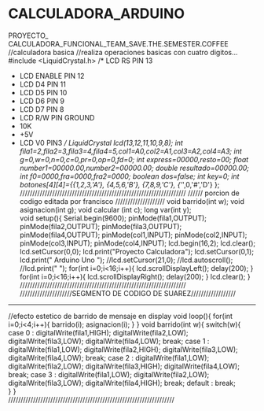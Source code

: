 # CALCULADORA_ARDUINO
PROYECTO_ CALCULADORA_FUNCIONAL_TEAM_SAVE.THE.SEMESTER.COFFEE
//calculadora basica
//realiza operaciones basicas con cuatro digitos...
#include <LiquidCrystal.h>
/* LCD RS     PIN 13
 * LCD ENABLE PIN 12
 * LCD D4     PIN 11
 * LCD D5     PIN 10
 * LCD D6     PIN 9
 * LCD D7     PIN 8
 * LCD R/W    PIN GROUND 
 * 10K 
 * +5V 
 * LCD V0 PIN3
 */
LiquidCrystal lcd(13,12,11,10,9,8);
int fila1=2,fila2=3,fila3=4,fila4=5,col1=A0,col2=A1,col3=A2,col4=A3;
int g=0,w=0,n=0,c=0,pr=0,op=0,fd=0;
int express=00000,resto=00;
float number1=00000.00,number2=00000.00;
double resultado=00000.00;
int f0=0000,fra=0000,fra2=0000;
boolean dos=false;
int key=0;
int botones[4][4]={{1,2,3,'A'},
                   {4,5,6,'B'},
                   {7,8,9,'C'},
                   {'*',0,'#','D'}
                   };
 ///////////////////////////////////////////////////////////////////
 ////// porcion de codigo editada por francisco ////////////////////
 void barrido(int w); 
void asignacion(int g); 
void calcular (int c); 
long var(int y);        
void setup(){
  Serial.begin(9600);
  pinMode(fila1,OUTPUT);
  pinMode(fila2,OUTPUT);
  pinMode(fila3,OUTPUT);
  pinMode(fila4,OUTPUT);
  pinMode(col1,INPUT);
  pinMode(col2,INPUT);
  pinMode(col3,INPUT);
  pinMode(col4,INPUT);
  lcd.begin(16,2);
  lcd.clear();
  lcd.setCursor(0,0);
  lcd.print("Proyecto Calculadora");
  lcd.setCursor(0,1);
  lcd.print("  Arduino Uno   ");
    //lcd.setCursor(21,0);
    //lcd.autoscroll();
    //lcd.print(" ");
  for(int i=0;i<16;i++){
    lcd.scrollDisplayLeft();
    delay(200);
    }
   for(int i=0;i<16;i++){
    lcd.scrollDisplayRight();
    delay(200);
    }
  lcd.clear();
  }
///////////////////////////////////////////////////////////////////
/////////////////////SEGMENTO DE CODIGO DE SUAREZ//////////////////
*******************************************************************
//efecto estetico de barrido de mensaje en display 
void loop(){
  for(int i=0;i<4;i++){
     barrido(i);
     asignacion(i);
    }
  }
void barrido(int w){
  switch(w){
   case 0 :  digitalWrite(fila1,HIGH);
             digitalWrite(fila2,LOW);
             digitalWrite(fila3,LOW);
             digitalWrite(fila4,LOW);
             break;
    case 1 : digitalWrite(fila1,LOW);
             digitalWrite(fila2,HIGH);
             digitalWrite(fila3,LOW);
             digitalWrite(fila4,LOW);
             break;
    case 2 : digitalWrite(fila1,LOW);
             digitalWrite(fila2,LOW);
             digitalWrite(fila3,HIGH);
             digitalWrite(fila4,LOW);
             break;
    case 3 : digitalWrite(fila1,LOW);
             digitalWrite(fila2,LOW);
             digitalWrite(fila3,LOW);
             digitalWrite(fila4,HIGH);
             break;
    default : break;    
    }
  }  
///////////////////////////////////////////////////////////////////
